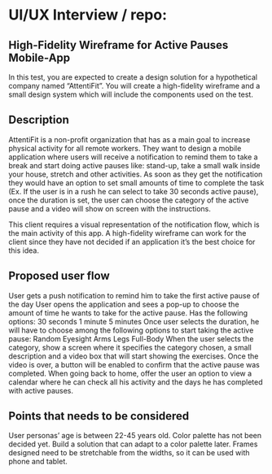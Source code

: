 # UI/UX Interview / repo:

## High-Fidelity Wireframe for Active Pauses Mobile-App

In this test, you are expected to create a design solution for a hypothetical company named “AttentiFit”.  You will create a high-fidelity wireframe and a small design system which will include the components used on the test.

## Description

AttentiFit is a non-profit organization that has as a main goal to increase physical activity for all remote workers. They want to design a mobile application where users will receive a notification to remind them to take a break and start doing active pauses like: stand-up, take a small walk inside your house, stretch and other activities. As soon as they get the notification they would have an option to set small amounts of time to complete the task (Ex. If the user is in a rush he can select to take 30 seconds active pause), once the duration is set, the user can choose the category of the active pause and a video will show on screen with the instructions. 

This client requires a visual representation of the notification flow, which is the main activity of this app. A high-fidelity wireframe can work for the client since they have not decided if an application it’s the best choice for this idea.

## Proposed user flow

User gets a push notification to remind him to take the first active pause of the day
User opens the application and sees a pop-up to choose the amount of time he wants to take for the active pause. Has the following options: 
30 seconds
1 minute
5 minutes
Once user selects the duration, he will have to choose among the following options to start taking the active pause:
Random
Eyesight
Arms
Legs
Full-Body
When the user selects the category, show a screen where it specifies the category chosen, a small description and a video box that will start showing the exercises.
Once the video is over, a button will be enabled to confirm that the active pause was completed.
When going back to home, offer the user an option to view a calendar where he can check all his activity and the days he has completed with active pauses.

## Points that needs to be considered

User personas’ age is between 22-45 years old.
Color palette has not been decided yet. Build a solution that can adapt to a color palette later.
Frames designed need to be stretchable from the widths, so it can be used with phone and tablet.
